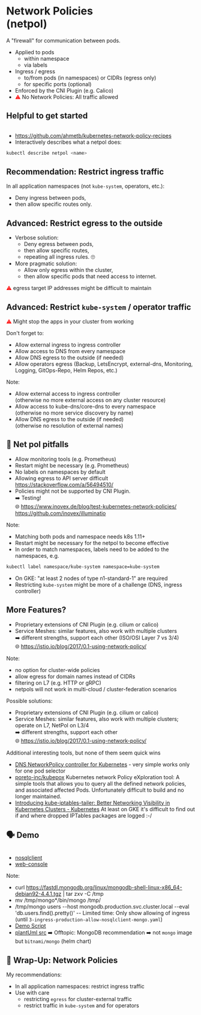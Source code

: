 <!-- .slide: data-background-image="images/subtitle.jpg"  -->
# Network Policies <br/>(netpol)



A "firewall" for communication between pods.

* Applied to pods 
  * within namespace
  * via labels
* Ingress / egress
  * to/from pods (in namespaces) or CIDRs (egress only)
  * for specific ports (optional)
* Enforced by the CNI Plugin (e.g. Calico)
* <font color="red">⚠</font> No Network Policies: All traffic allowed



## <i class='fas fa-thumbtack'></i> Helpful to get started

<img data-src="images/network-policy-allow-external.gif" width=75% />

* <i class='fab fa-github'></i> https://github.com/ahmetb/kubernetes-network-policy-recipes  
* Interactively describes what a netpol does:  
```bash
kubectl describe netpol <name>
```



## Recommendation: Restrict ingress traffic

In all application namespaces (not `kube-system`, operators, etc.):
 
* Deny ingress between pods,
* then allow specific routes only.



## Advanced: Restrict egress to the outside

* Verbose solution: 
  * Deny egress between pods,
  * then allow specific routes,
  * repeating all ingress rules. 🙄
* More pragmatic solution:
  * Allow only egress within the cluster,
  * then allow specific pods that need access to internet.

<font color="red">⚠</font> egress target IP addresses might be difficult to maintain




## Advanced: Restrict `kube-system` / operator traffic

<font color="red">⚠</font> Might stop the apps in your cluster from working

Don't forget to:

* Allow external ingress to ingress controller  
* Allow access to DNS from every namespace   
* Allow DNS egress to the outside (if needed)  
* Allow operators egress (Backup, LetsEncrypt, external-dns, Monitoring, Logging, GitOps-Repo, Helm Repos, etc.)

Note:
* Allow external access to ingress controller  
  (otherwise no more external access on any cluster resource)  
* Allow access to kube-dns/core-dns to every namespace  
  (otherwise no more service discovery by name)
* Allow DNS egress to the outside (if needed)  
  (otherwise no resolution of external names)



## 🚧️ Net pol pitfalls

* Allow monitoring tools (e.g. Prometheus)
* Restart might be necessary (e.g. Prometheus)
* No labels on namespaces by default
* Allowing egress to API server difficult  
  <i class="fab fa-stack-overflow"></i> https://stackoverflow.com/a/56494510/
* Policies might not be supported by CNI Plugin.  
  ➡️ Testing!    
  🌐 https://www.inovex.de/blog/test-kubernetes-network-policies/
  <i class='fab fa-github'></i> https://github.com/inovex/illuminatio

Note:
* Matching both pods and namespace needs k8s 1.11+
* Restart might be necessary for the netpol to become effective
* In order to match namespaces, labels need to be added to the namespaces, e.g.

```bash
kubectl label namespace/kube-system namespace=kube-system
```
* On GKE: "at least 2 nodes of type n1-standard-1" are required
* Restricting `kube-system` might be more of a challenge (DNS, ingress controller)



## More Features?

* Proprietary extensions of CNI Plugin (e.g. cilium or calico)
* Service Meshes: similar features, also work with multiple clusters  
  ➡️ different strengths, support each other (ISO/OSI Layer 7 vs 3/4)  
  🌐 https://istio.io/blog/2017/0.1-using-network-policy/

Note: 
* no option for cluster-wide policies
* allow egress for domain names instead of CIDRs
* filtering on L7 (e.g. HTTP or gRPC)
* netpols will not work in multi-cloud / cluster-federation scenarios

Possible solutions:
* Proprietary extensions of CNI Plugin (e.g. cilium or calico)
* Service Meshes: similar features, also work with multiple clusters;  
  operate on L7, NetPol on L3/4  
  ➡️ different strengths, support each other  
  🌐 https://istio.io/blog/2017/0.1-using-network-policy/

Additional interesting tools, but none of them seem quick wins

* [DNS NetworkPolicy controller for Kubernetes](https://github.com/chris-free/networkpolicy-dns) - very simple works only 
  for one pod selector
* [poreto-inc/kubepox](https://github.com/aporeto-inc/kubepox) Kubernetes network Policy eXploration tool:
  A simple tools that allows you to query all the defined network policies, and associated affected Pods.
  Unfortunately difficult to build and no longer maintained.
* [Introducing kube-iptables-tailer: Better Networking Visibility in Kubernetes Clusters - Kubernetes](https://kubernetes.io/blog/2019/04/19/introducing-kube-iptables-tailer/)
  At least on GKE it's difficult to find out if and where dropped IPTables packages are logged :-/



## 🗣️ Demo

<img data-src="images/demo-netpol.svg" width=40% />  

* [nosqlclient](http://nosqlclient)
* [web-console](http://web-console/)

Note:
* curl https://fastdl.mongodb.org/linux/mongodb-shell-linux-x86_64-debian92-4.4.1.tgz | tar zxv -C /tmp
* mv /tmp/mongo*/bin/mongo /tmp/
* /tmp/mongo users --host mongodb.production.svc.cluster.local --eval 'db.users.find().pretty()'
-- Limited time: Only show allowing of ingress (until `3-ingress-production-allow-nosqlclient-mongo.yaml`)
* [Demo Script](https://github.com/cloudogu/k8s-security-demos/blob/master/2-network-policies/Readme.md) 
* [plantUml src](https://www.plantuml.com/plantuml/uml/dL1BQzj04BxhLspLGawoP9icGfGG70Y5Xf23eOVMXzNks5wqcjdk0rEA_tjtPRKMwGCJNRGptsE-cJldkVMXrzaRXK872S5gjlVUkAOiBJ_CTihlGniSM47e0VrCK5_sIkmLwD9eZabUTA45Y-315SvO5Vzbpvq7Mrfm5Ao0igj_OqL0pLlG88l5UoFyJAK8cUiK6cvvpnH6wPOBO3yonbPST3jB0UKzQRBixMB9br8cXAm4EtRdrzTrBRFZr8XRIuV1P2fzGOeR6K90_uffZ3qG-h7tC7p9F3jla7zShvzpnXrxN6KPaeojJxLZzpga0-LnQ7GnSIhVHUY9z-1C4bwbenRkUsJrLud6ulTbRJbiLRT9XlbOv2VeSRLXHN5xvcHiibl-uHs2DwHll-8J-6VIRaY5PXvvnt-5aB3bGVjpWC_GncEY8msR5v66uLESDUm0RI5EPLDN5oPQ_2-HiII3y8emXRhGSNcAYkI-QQ5L9Fyr_1IFuITbiwogwW-JKTOJxaYsIJ8-c_BNOt5JpM-6VOxP7Q0ClVu9)
➡️ Offtopic: MongoDB recommendation ➡️ not `mongo` image but `bitnami/mongo` (helm chart)



## 🎁 Wrap-Up: Network Policies

My recommendations:

* In all application namespaces: restrict ingress traffic
* Use with care
  * restricting `egress` for cluster-external traffic 
  * restrict traffic in `kube-system` and for operators
